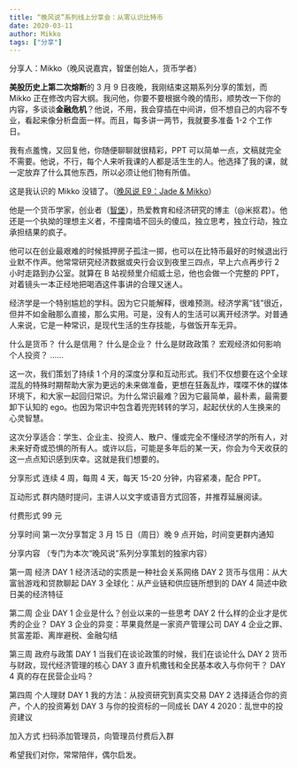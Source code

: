 ```yaml
---
title: “晚风说”系列线上分享会：从零认识比特币
date: 2020-03-11
author: Mikko
tags: ["分享"]
---
```


分享人：Mikko（晚风说嘉宾，智堡创始人，货币学者）

<!--more-->

**美股历史上第二次熔断**的 3 月 9 日夜晚，我刚结束这期系列分享的策划，而 Mikko 正在修改内容大纲。我问他，你要不要根据今晚的情形，顺势改一下你的内容，多谈谈**金融危机**？他说，不用，我会穿插在中间讲，但不想自己的内容不专业，看起来像分析盘面一样。而且，每多讲一两节，我就要多准备 1-2 个工作日。

我有点羞愧，又回复他，你随便聊聊就很精彩，PPT 可以简单一点，文稿就完全不需要。他说，不行，每个人来听我课的人都是活生生的人。他选择了我的课，就一定放弃了什么其他东西，所以必须让他们物有所值。

这是我认识的 Mikko 没错了。（[晚风说 E9：Jade & Mikko](http://mp.weixin.qq.com/s?__biz=MzA5Nzk4MDMxMg==&mid=2247484422&idx=1&sn=0ca3e73fb2e3f49aa8b563f9f2c021be&chksm=9099def1a7ee57e71bc6ca5f8f5397d46068dce896d4b609ab9b339e4451f1166a33ce3de7cd&scene=21#wechat_redirect)）

他是一个货币学家，创业者（[智堡]()），热爱教育和经济研究的博主（@米抠君）。他还是一个执拗的理想主义者，不撞南墙不回头的傻瓜，独立思考，独立行动，独立承担结果的疯子。

他可以在创业最艰难的时候抵押房子孤注一掷，也可以在比特币最好的时候退出行业默不作声。他常常研究经济数据或央行会议到夜里三四点，早上六点再步行 2 小时走路到办公室。就算在 B 站视频里介绍威士忌，他也会做一个完整的 PPT，对着镜头一本正经地把喝酒这件事讲的合理又迷人。

经济学是一个特别尴尬的学科。因为它只能解释，很难预测。经济学离“钱”很近，但并不如金融那么直接，那么实用。可是，没有人的生活可以离开经济学。对普通人来说，它是一种常识，是现代生活的生存技能，与做饭开车无异。

什么是货币？
什么是信用？
什么是企业？
什么是财政政策？
宏观经济如何影响个人投资？
……

这一次，我们策划了持续 1 个月的深度分享和互动形式。我们不仅想要在这个全球混乱的特殊时期帮助大家为更远的未来做准备，更想在狂轰乱炸，喋喋不休的媒体环境下，和大家一起回归常识。为什么常识最难？因为它最简单，最朴素，最需要卸下认知的 ego。也因为常识中包含着兜兜转转的学习，起起伏伏的人生换来的心灵智慧。

这次分享适合：学生、企业主、投资人、散户、懂或完全不懂经济学的所有人，对未来好奇或恐惧的所有人。或许以后，可能是多年后的某一天，你会为今天收获的这一点点知识感到庆幸。这就是我们想要的。

 分享形式   连续 4 周，每周 4 天，每天 15-20 分钟，内容紧凑，配合 PPT。

 互动形式   群内随时提问，主讲人以文字或语音方式回答，并推荐延展阅读。

 付费形式   99 元

 分享时间   第一次分享暂定 3 月 15 日（周日）晚 9 点开始，时间变更群内通知

 分享内容 （专门为本次“晚风说”系列分享策划的独家内容）

第一周
经济
DAY 1
经济活动的实质是一种社会关系网络
DAY 2
货币与信用：从大富翁游戏和贷款聊起
DAY 3
全球化：从产业链和供应链所想到的
DAY 4
简述中欧日美的经济特征

第二周
企业
DAY 1
企业是什么？创业以来的一些思考
DAY 2
什么样的企业才是优秀的企业？
DAY 3
企业的异变：苹果竟然是一家资产管理公司
DAY 4
企业之罪、贫富差距、离岸避税、金融勾结

第三周
政府与政策
DAY 1
当我们在谈论政策的时候，我们在谈论什么
DAY 2
货币与财政，现代经济管理的核心
DAY 3
直升机撒钱和全民基本收入与你何干？
DAY 4
真的存在民营企业吗？

第四周
个人理财
DAY 1
我的方法：从投资研究到真实交易
DAY 2
选择适合你的资产，个人的投资筹划
DAY 3
与你的投资标的一同成长
DAY 4
2020：乱世中的投资建议

 加入方式   扫码添加管理员，向管理员付费后入群


希望我们对你，常常陪伴，偶尔启发。
